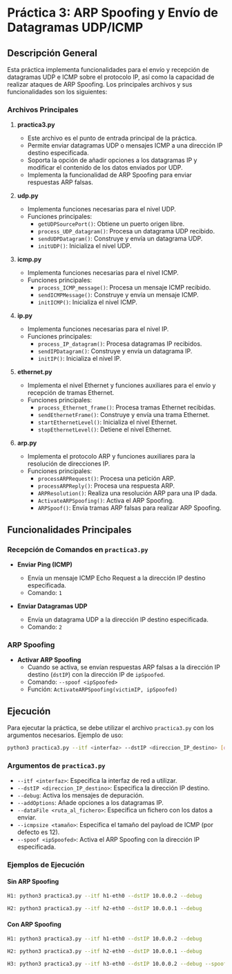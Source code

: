 # Práctica 3: ARP Spoofing y Envío de Datagramas UDP/ICMP

## Descripción General

Esta práctica implementa funcionalidades para el envío y recepción de datagramas UDP e ICMP sobre el protocolo IP, así como la capacidad de realizar ataques de ARP Spoofing. Los principales archivos y sus funcionalidades son los siguientes:

### Archivos Principales

1. **practica3.py**

   - Este archivo es el punto de entrada principal de la práctica.
   - Permite enviar datagramas UDP o mensajes ICMP a una dirección IP destino especificada.
   - Soporta la opción de añadir opciones a los datagramas IP y modificar el contenido de los datos enviados por UDP.
   - Implementa la funcionalidad de ARP Spoofing para enviar respuestas ARP falsas.

2. **udp.py**

   - Implementa funciones necesarias para el nivel UDP.
   - Funciones principales:
     - `getUDPSourcePort()`: Obtiene un puerto origen libre.
     - `process_UDP_datagram()`: Procesa un datagrama UDP recibido.
     - `sendUDPDatagram()`: Construye y envía un datagrama UDP.
     - `initUDP()`: Inicializa el nivel UDP.

3. **icmp.py**

   - Implementa funciones necesarias para el nivel ICMP.
   - Funciones principales:
     - `process_ICMP_message()`: Procesa un mensaje ICMP recibido.
     - `sendICMPMessage()`: Construye y envía un mensaje ICMP.
     - `initICMP()`: Inicializa el nivel ICMP.

4. **ip.py**

   - Implementa funciones necesarias para el nivel IP.
   - Funciones principales:
     - `process_IP_datagram()`: Procesa datagramas IP recibidos.
     - `sendIPDatagram()`: Construye y envía un datagrama IP.
     - `initIP()`: Inicializa el nivel IP.

5. **ethernet.py**

   - Implementa el nivel Ethernet y funciones auxiliares para el envío y recepción de tramas Ethernet.
   - Funciones principales:
     - `process_Ethernet_frame()`: Procesa tramas Ethernet recibidas.
     - `sendEthernetFrame()`: Construye y envía una trama Ethernet.
     - `startEthernetLevel()`: Inicializa el nivel Ethernet.
     - `stopEthernetLevel()`: Detiene el nivel Ethernet.

6. **arp.py**
   - Implementa el protocolo ARP y funciones auxiliares para la resolución de direcciones IP.
   - Funciones principales:
     - `processARPRequest()`: Procesa una petición ARP.
     - `processARPReply()`: Procesa una respuesta ARP.
     - `ARPResolution()`: Realiza una resolución ARP para una IP dada.
     - `ActivateARPSpoofing()`: Activa el ARP Spoofing.
     - `ARPSpoof()`: Envía tramas ARP falsas para realizar ARP Spoofing.

## Funcionalidades Principales

### Recepción de Comandos en `practica3.py`

- **Enviar Ping (ICMP)**

  - Envía un mensaje ICMP Echo Request a la dirección IP destino especificada.
  - Comando: `1`

- **Enviar Datagramas UDP**
  - Envía un datagrama UDP a la dirección IP destino especificada.
  - Comando: `2`

### ARP Spoofing

- **Activar ARP Spoofing**
  - Cuando se activa, se envían respuestas ARP falsas a la dirección IP destino (`dstIP`) con la dirección IP de `ipSpoofed`.
  - Comando: `--spoof <ipSpoofed>`
  - Función: `ActivateARPSpoofing(victimIP, ipSpoofed)`

## Ejecución

Para ejecutar la práctica, se debe utilizar el archivo `practica3.py` con los argumentos necesarios. Ejemplo de uso:

```sh
python3 practica3.py --itf <interfaz> --dstIP <direccion_IP_destino> [opciones] --spoof <ipSpoofed>
```

### Argumentos de `practica3.py`

- `--itf <interfaz>`: Especifica la interfaz de red a utilizar.
- `--dstIP <direccion_IP_destino>`: Especifica la dirección IP destino.
- `--debug`: Activa los mensajes de depuración.
- `--addOptions`: Añade opciones a los datagramas IP.
- `--dataFile <ruta_al_fichero>`: Especifica un fichero con los datos a enviar.
- `--icmpsize <tamaño>`: Especifica el tamaño del payload de ICMP (por defecto es 12).
- `--spoof <ipSpoofed>`: Activa el ARP Spoofing con la dirección IP especificada.

### Ejemplos de Ejecución

#### Sin ARP Spoofing

```sh
H1: python3 practica3.py --itf h1-eth0 --dstIP 10.0.0.2 --debug

H2: python3 practica3.py --itf h2-eth0 --dstIP 10.0.0.1 --debug
```

#### Con ARP Spoofing

```sh
H1: python3 practica3.py --itf h1-eth0 --dstIP 10.0.0.2 --debug

H2: python3 practica3.py --itf h2-eth0 --dstIP 10.0.0.1 --debug

H3: python3 practica3.py --itf h3-eth0 --dstIP 10.0.0.2 --debug --spoof 10.0.0.1
```
